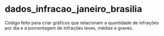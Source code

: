 # dados_infracao_janeiro_brasilia
Código feito para criar gráficos que relacionam a quantidade de infrações por dia e a porcentagem de infrações leves, médias e graves.
